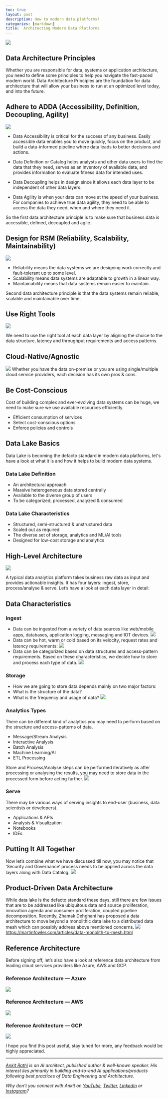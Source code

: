 ```yaml
---
toc: true
layout: post
description: How to modern data platforms?
categories: [markdown]
title:  Architecting Modern Data Platforms
---
```


![](https://cdn-images-1.medium.com/max/800/1*XY87VHW3-cJGMb7XNfUZRQ.png)

## Data Architecture Principles

Whether you are responsible for data, systems or application architecture, you need to define some principles to help you navigate the fast-paced modern world. Data Architecture Principles are the foundation for data architecture that will allow your business to run at an optimized level today, and into the future.

## Adhere to ADDA (Accessibility, Definition, Decoupling, Agility)
![](https://cdn-images-1.medium.com/max/800/1*nUhGoJeLJvDz8B8mcAlgig.png)

- Data Accessibility is critical for the success of any business. Easily accessible data enables you to move quickly, focus on the product, and build a data-informed pipeline where data leads to better decisions and actions.

- Data Definition or Catalog helps analysts and other data users to find the data that they need, serves as an inventory of available data, and provides information to evaluate fitness data for intended uses.

- Data Decoupling helps in design since it allows each data layer to be independent of other data layers.

- Data Agility is when your data can move at the speed of your business. For companies to achieve true data agility, they need to be able to access the data they need, when and where they need it.

So the first data architecture principle is to make sure that business data is accessible, defined, decoupled and agile.

## Design for RSM (Reliability, Scalability, Maintainability)
![](https://cdn-images-1.medium.com/max/800/1*B5TsIF4HDMEo_JRuMHOhWw.png)

- Reliability means the data systems we are designing work correctly and fault-tolerant up to some level.
- Scalability means data systems are adaptable to growth in a linear way.
- Maintainability means that data systems remain easier to maintain.

Second data architecture principle is that the data systems remain reliable, scalable and maintainable over time.

## Use Right Tools
![](https://cdn-images-1.medium.com/max/800/1*lfW4KerKIMivkID8Cc9noA.png)

We need to use the right tool at each data layer by aligning the choice to the data structure, latency and throughput requirements and access patterns.

## Cloud-Native/Agnostic
![](https://cdn-images-1.medium.com/max/800/1*_I3Ge-AIWtFBvyH7_21IUw.png)
Whether you have the data on-premise or you are using single/multiple cloud service providers, each decision has its own pros & cons.

## Be Cost-Conscious
Cost of building complex and ever-evolving data systems can be huge, we need to make sure we use available resources efficiently.
- Efficient consumption of services
- Select cost-conscious options
- Enforce policies and controls

## Data Lake Basics
Data Lake is becoming the defacto standard in modern data platforms, let's have a look at what it is and how it helps to build modern data systems.

### Data Lake Definition
- An architectural approach
- Massive heterogeneous data stored centrally
- Available to the diverse group of users
- To be categorized, processed, analyzed & consumed

### Data Lake Characteristics
- Structured, semi-structured & unstructured data
- Scaled out as required
- The diverse set of storage, analytics and ML/AI tools
- Designed for low-cost storage and analytics

## High-Level Architecture
![](https://cdn-images-1.medium.com/max/800/1*ydcHHJxlQZJc7bRsFEy-qw.png)

A typical data analytics platform takes business raw data as input and provides actionable insights. It has four layers: ingest, store, process/analyse & serve.
Let’s have a look at each data layer in detail:

## Data Characteristics

### Ingest
- Data can be ingested from a variety of data sources like web/mobile apps, databases, application logging, messaging and IOT devices.
![](https://cdn-images-1.medium.com/max/800/1*gqnD79N34Epji2EZklZ0eg.png)
- Data can be hot, warm or cold based on its velocity, request rates and latency requirements:
![](https://cdn-images-1.medium.com/max/800/1*xMOM4kkrQZ4WosF9x0kwXQ.png)
- Data can be categorized based on data structures and access-pattern requirements. Based on these characteristics, we decide how to store and process each type of data.
![](https://cdn-images-1.medium.com/max/800/1*rPI43SQbQCvb6H70PeId8A.png)
### Storage
- How we are going to store data depends mainly on two major factors:
- What is the structure of the data?
- What is the frequency and usage of data?
![](https://cdn-images-1.medium.com/max/800/1*AKhZoJXjcb5ue9rfgWXe3Q.png)
### Analytics Types
There can be different kind of analytics you may need to perform based on the structure and access-patterns of data.
- Message/Stream Analysis
- Interactive Analysis
- Batch Analysis
- Machine Learning/AI
- ETL Processing

Store and Process/Analyse steps can be performed iteratively as after processing or analysing the results, you may need to store data in the processed form before acting further.
![](https://cdn-images-1.medium.com/max/800/1*zRYSvV-JLCwG3rIf6etUdg.png)
### Serve
There may be various ways of serving insights to end-user (business, data scientists or developers).
- Applications & APIs
- Analysis & Visualization
- Notebooks
- IDEs

## Putting It All Together
Now let’s combine what we have discussed till now, you may notice that ‘Security and Governance’ process needs to be applied across the data layers along with Data Catalog.
![](https://cdn-images-1.medium.com/max/800/1*-H4qKZwKOxYHtIgyRLh8fw.png)
## Product-Driven Data Architecture
While data lake is the defacto standard these days, still there are few issues that are to be addressed like ubiquitous data and source proliferation, innovation agenda and consumer proliferation, coupled pipeline decomposition.
Recently, Zhamak Dehghani has proposed a data architecture to move beyond a monolithic data lake to a distributed data mesh which can possibly address above mentioned concerns.
![](https://cdn-images-1.medium.com/max/800/1*GOP7DOIVIOZ_oBVnRksWbg.png)
https://martinfowler.com/articles/data-monolith-to-mesh.html

## Reference Architecture
Before signing off, let’s also have a look at reference data architecture from leading cloud services providers like Azure, AWS and GCP.

### Reference Architecture — Azure
![](https://cdn-images-1.medium.com/max/800/1*SZ896yzUQfJlYuclLUf8Ow.png)
### Reference Architecture — AWS
![](https://cdn-images-1.medium.com/max/800/1*sMSQEc9_L8wm2DpxzsknEg.png)
### Reference Architecture — GCP
![](https://cdn-images-1.medium.com/max/800/1*LihkT8HW_U5b8c4V14-n2A.png)

I hope you find this post useful, stay tuned for more, any feedback would be highly appreciated.

------------------------------------------------------------------------

[*Ankit Rathi*](https://www.ankitrathi.com/) *is an AI architect, published author & well-known speaker. His interest lies primarily in building end-to-end AI applications/products following best practices of Data Engineering and Architecture.*

*Why don’t you connect with Ankit on* [*YouTube*](https://www.youtube.com/channel/UCrIv4EU2tFX8VhhT0oCnDnw)*,* [*Twitter*](https://twitter.com/rathiankit)*,* [*LinkedIn*](https://www.linkedin.com/in/ankitrathi/) *or* [*Instagram*](https://instagram.com/ankitrathi/)*?*

